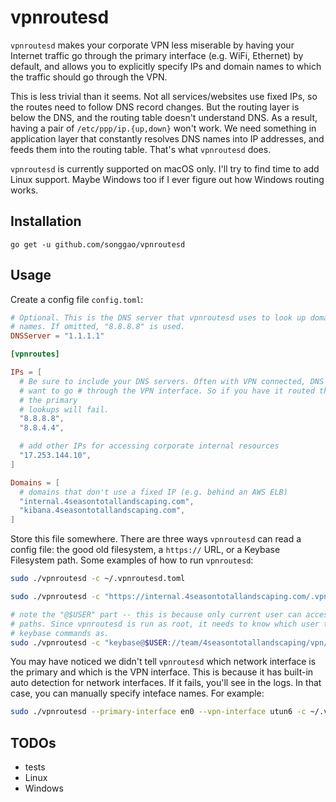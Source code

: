 # vpnroutesd

`vpnroutesd` makes your corporate VPN less miserable by having your Internet
traffic go through the primary interface (e.g. WiFi, Ethernet) by default, and
allows you to explicitly specify IPs and domain names to which the traffic
should go through the VPN.

This is less trivial than it seems. Not all services/websites use fixed IPs, so
the routes need to follow DNS record changes. But the routing layer is below
the DNS, and the routing table doesn't understand DNS. As a result, having a
pair of `/etc/ppp/ip.{up,down}` won't work. We need something in application
layer that constantly resolves DNS names into IP addresses, and feeds them into
the routing table. That's what `vpnroutesd` does.

`vpnroutesd` is currently supported on macOS only. I'll try to find time to add
Linux support. Maybe Windows too if I ever figure out how Windows routing
works.

## Installation

```
go get -u github.com/songgao/vpnroutesd
```

## Usage

Create a config file `config.toml`:

```toml
# Optional. This is the DNS server that vpnroutesd uses to look up domain
# names. If omitted, "8.8.8.8" is used.
DNSServer = "1.1.1.1"

[vpnroutes]

IPs = [
  # Be sure to include your DNS servers. Often with VPN connected, DNS lookups
  # want to go # through the VPN interface. So if you have it routed through
  # the primary
  # lookups will fail.
  "8.8.8.8",
  "8.8.4.4",

  # add other IPs for accessing corporate internal resources
  "17.253.144.10",
]

Domains = [
  # domains that don't use a fixed IP (e.g. behind an AWS ELB)
  "internal.4seasontotallandscaping.com",
  "kibana.4seasontotallandscaping.com",
]

```

Store this file somewhere. There are three ways `vpnroutesd` can read a config
file: the good old filesystem, a `https://` URL, or a Keybase Filesystem path.
Some examples of how to run `vpnroutesd`:

```bash
sudo ./vpnroutesd -c ~/.vpnroutesd.toml
```
```bash
sudo ./vpnroutesd -c "https://internal.4seasontotallandscaping.com/.vpnroutesd.toml"
```
```bash
# note the "@$USER" part -- this is because only current user can access KBFS
# paths. Since vpnroutesd is run as root, it needs to know which user to run
# keybase commands as.
sudo ./vpnroutesd -c "keybase@$USER://team/4seasontotallandscaping/vpn/.vpnroutesd.toml"
```

You may have noticed we didn't tell `vpnroutesd` which network interface is the
primary and which is the VPN interface. This is because it has built-in auto
detection for network interfaces. If it fails, you'll see in the logs. In that
case, you can manually specify inteface names. For example:

```bash
sudo ./vpnroutesd --primary-interface en0 --vpn-interface utun6 -c ~/.vpnroutesd.toml
```

## TODOs

* tests
* Linux
* Windows
